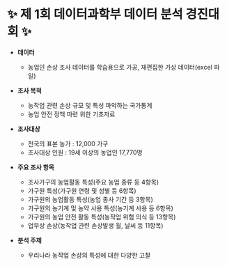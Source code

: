 # **✨ 제 1회 데이터과학부 데이터 분석 경진대회 ✨**
- **데이터**
    - 농업인 손상 조사 데이터를 학습용으로 가공, 재편집한 가상 데이터(excel 파일)

- **조사 목적**
    - 농작업 관련 손상 규모 및 특성 파악하는 국가통계
    - 농업 안전 정책 마련 위한 기초자료
 
- **조사대상**
    - 전국의 표본 농가 : 12,000 가구
    - 조사대상 인원 : 19세 이상의 농업인 17,770명

- **주요 조사 항목**
    - 조사가구의 농업활동 특성(주요 농업 종류 등 4항목)
    - 가구원 특성(가구원 연령 및 성별 등 6항목)
    - 가구원의 농업활동 특성(농업 종사 기간 등 3항목)
    - 가구원의 농기계 및 농약 사용 특성(농기계 사용 등 6항목)
    - 가구원의 농업 안전 활동 특성(농작업 위험 의식 등 13항목)
    - 업무상 손상(농작업 관련 손상발생 월, 날씨 등 11항목)

- **분석 주제**
    - 우리나라 농작업 손상의 특성에 대한 다양한 고찰
